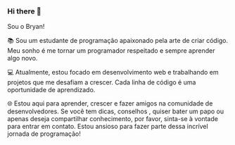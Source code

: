 ### Hi there 👋

Sou o Bryan!

📚 Sou um estudante de programação apaixonado pela arte de criar código. Meu sonho é me tornar um programador respeitado e sempre aprender algo novo.

💻 Atualmente, estou focado em desenvolvimento web e trabalhando em projetos que me desafiam a crescer. Cada linha de código é uma oportunidade de aprendizado.

🌐 Estou aqui para aprender, crescer e fazer amigos na comunidade de desenvolvedores. Se você tem dicas, conselhos , quiser bater um papo  ou apenas deseja compartilhar conhecimento, por favor, sinta-se à vontade para entrar em contato. Estou ansioso para fazer parte dessa incrível jornada de programação!

